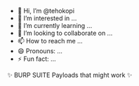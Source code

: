 - 👋 Hi, I’m @tehokopi
- 👀 I’m interested in ...
- 🌱 I’m currently learning ...
- 💞️ I’m looking to collaborate on ...
- 📫 How to reach me ...
- 😄 Pronouns: ...
- ⚡ Fun fact: ...

✨ BURP SUITE Payloads that might work ✨ 
